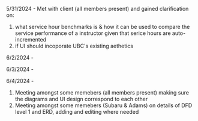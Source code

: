 5/31/2024 - Met with client (all members present) and gained clarification on:
  1. what service hour benchmarks is & how it can be used to compare the service performance of a instructor given that serice hours are auto-incremented
  2. if UI should incoporate UBC's existing aethetics

6/2/2024 - 

6/3/2024 - 

6/4/2024 - 
  1. Meeting amongst some memebers (all members present) making sure the diagrams and UI design correspond to each other
  2. Meeting amongst some memebers (Subaru & Adams) on details of DFD level 1 and ERD, adding and editing where needed
  

